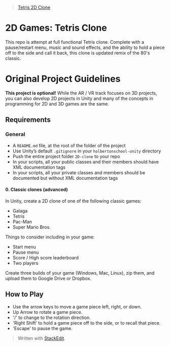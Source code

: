 <blockquote class="imgur-embed-pub" lang="en" data-id="a/jomXfwi" data-context="false" ><a href="//imgur.com/a/jomXfwi">Tetris 2D Clone</a></blockquote><script async src="//s.imgur.com/min/embed.js" charset="utf-8"></script>

# 2D Games: Tetris Clone

This repo is attempt at full functional Tetris clone. Complete with a pause/restart menu, music and sound effects, and the ability to hold a piece off to the side and call it back, this clone is updated remix of the 80's classic.


# Original Project Guidelines

**This project is optional!**  While the AR / VR track focuses on 3D projects, you can also develop 2D projects in Unity and many of the concepts in programming for 2D and 3D games are the same.

## Requirements

### General

-   A  `README.md`  file, at the root of the folder of the project
-   Use Unity’s default  `.gitignore`  in your  `holbertonschool-unity`  directory
-   Push the entire project folder  `2D-clone`  to your repo
-   In your scripts, all your public classes and their members should have XML documentation tags
-   In your scripts, all your private classes and members should be documented but without XML documentation tags

#### 0. Classic clones  (advanced)

In Unity, create a 2D clone of one of the following classic games:

-   Galaga
-   Tetris
-   Pac-Man
-   Super Mario Bros.

Things to consider including in your game:

-   Start menu
-   Pause menu
-   Score / High score leaderboard
-   Two players

Create three builds of your game (Windows, Mac, Linux), zip them, and upload them to Google Drive or Dropbox.


## How to Play

- Use the arrow keys to move a game piece left, right, or down. 
- Up Arrow to rotate a game piece.
- '/' to change to the rotation direction.
- 'Right Shift' to hold a game piece off to the side, or to recall that piece.
- 'Escape' to pause the game.

> Written with [StackEdit](https://stackedit.io/).
